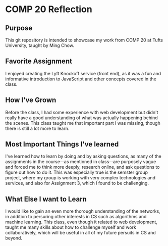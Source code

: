 # COMP 20 Reflection

## Purpose

This git repository is intended to showcase my work from COMP 20 at Tufts 
University, taught by Ming Chow.

## Favorite Assignment

I enjoyed creating the Lyft Knockoff service (front end), as it was a fun and
informative introduction to JavaScript and other concepts covered in the class.

## How I've Grown

Before the class, I had some experience with web development but didn't really
have a good understanding of what was actually happening behind the scenes. 
This class taught me that important part I was missing, though there is
still a lot more to learn.

## Most Important Things I've learned

I've learned how to learn by doing and by asking questions, as many of the
assignments in the course--as mentioned in class--are purposely vague and 
forced me to think more deeply, research online, and ask questions to figure
out how to do it. This was especially true is the semster group project,
where my group is working with very complex technologies and services, and 
also for Assignment 3, which I found to be challenging.


## What Else I want to Learn

I would like to gain an even more thorough understanding of the networks, in
addition to persuring other interests in CS such as algorithms and machine
learning. This class, even though it related to web development, taught
me many skills about how to challenge myself and work collaboratively, which
will be useful in all of my future persuits in CS and beyond.
